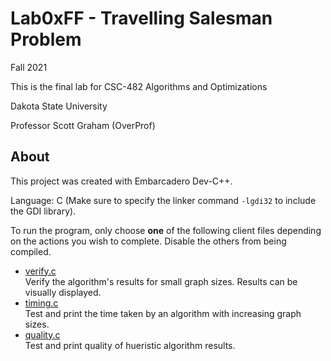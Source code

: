 # Lab0xFF - Travelling Salesman Problem
Fall 2021

This is the final lab for CSC-482 Algorithms and Optimizations

Dakota State University

Professor Scott Graham (OverProf)

## About
This project was created with Embarcadero Dev-C++.

Language: C (Make sure to specify the linker command `-lgdi32` to include the GDI library).

To run the program, only choose **one** of the following client files depending on the actions you wish to complete. Disable the others from being compiled.

- [verify.c](verification_test/verify.c)  
Verify the algorithm's results for small graph sizes. Results can be visually displayed.
- [timing.c](time_test/timing.c)  
Test and print the time taken by an algorithm with increasing graph sizes.
- [quality.c](quality_test/quality.c)  
Test and print quality of hueristic algorithm results.

